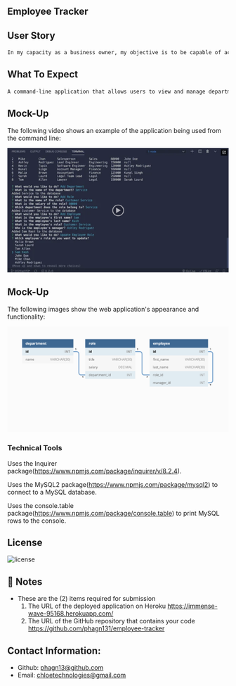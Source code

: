 ## Employee Tracker

## User Story

```md
In my capacity as a business owner, my objective is to be capable of accessing and controlling the departments, job positions, and workforce of my enterprise. This is essential for me to effectively structure and strategize my business operations. I need a system to be able to do this this seemlessly.
```

## What To Expect

```md
A command-line application that allows users to view and manage departments, roles, and employees is presented. The user is provided with options to view all departments, roles, and employees, as well as to add new departments, roles, and employees. The application presents formatted tables of department names and ids, job titles, role ids, salaries, and department information, and employee data, including ids, names, job titles, departments, salaries, and managers. When adding a new department or role, the user is prompted to enter relevant information, which is then added to the database. Additionally, the user can update an employee's role by selecting the employee and specifying the new role.
```

## Mock-Up

The following video shows an example of the application being used from the command line:

[![A video thumbnail shows the command-line employee management application with a play button overlaying the view.](./Assets/12-sql-homework-video-thumbnail.png)](https://2u-20.wistia.com/medias/2lnle7xnpk)

## Mock-Up

The following images show the web application's appearance and functionality:

![Database schema includes tables labeled “employee,” role,” and “department.”](./Assets/12-sql-homework-demo-01.png)

### Technical Tools 

Uses the Inquirer package(https://www.npmjs.com/package/inquirer/v/8.2.4).

Uses the MySQL2 package(https://www.npmjs.com/package/mysql2) to connect to a MySQL database.

Uses the console.table package(https://www.npmjs.com/package/console.table) to print MySQL rows to the console.

## License

![license](https://img.shields.io/badge/license-MIT-blue.svg)

## 📝 Notes

- These are the (2) items required for submission
  1.  The URL of the deployed application on Heroku
      https://immense-wave-95168.herokuapp.com/
  2.  The URL of the GitHub repository that contains your code
      https://github.com/phagn131/employee-tracker

## Contact Information:
- Github: [phagn13@github.com](https://github.com/phagn13@github.com)
- Email: [chloetechnologies@gmail.com](user@email.com)
